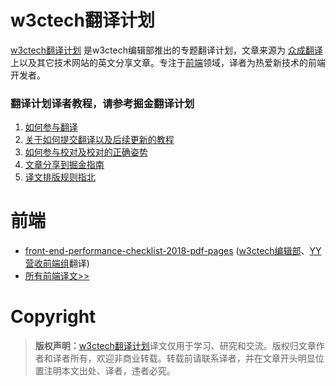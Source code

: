 # w3ctech翻译计划


[w3ctech翻译计划](https://www.w3ctech.com/topics) 是w3ctech编辑部推出的专题翻译计划，文章来源为 [众成翻译](http://www.zcfy.cc/) 上以及其它技术网站的英文分享文章。专注于[前端](#前端)领域，译者为热爱新技术的前端开发者。


### 翻译计划译者教程，请参考掘金翻译计划

1. [如何参与翻译](https://github.com/xitu/gold-miner/wiki/%E5%A6%82%E4%BD%95%E5%8F%82%E4%B8%8E%E7%BF%BB%E8%AF%91)
2. [关于如何提交翻译以及后续更新的教程](https://github.com/xitu/gold-miner/wiki/%E5%85%B3%E4%BA%8E%E5%A6%82%E4%BD%95%E6%8F%90%E4%BA%A4%E7%BF%BB%E8%AF%91%E4%BB%A5%E5%8F%8A%E5%90%8E%E7%BB%AD%E6%9B%B4%E6%96%B0%E7%9A%84%E6%95%99%E7%A8%8B)
3. [如何参与校对及校对的正确姿势](https://github.com/xitu/gold-miner/wiki/%E5%8F%82%E4%B8%8E%E6%A0%A1%E5%AF%B9%E7%9A%84%E6%AD%A3%E7%A1%AE%E5%A7%BF%E5%8A%BF)
4. [文章分享到掘金指南](https://github.com/xitu/gold-miner/wiki/%E5%88%86%E4%BA%AB%E5%88%B0%E6%8E%98%E9%87%91%E6%8C%87%E5%8D%97)
5. [译文排版规则指北](https://github.com/xitu/gold-miner/wiki/%E8%AF%91%E6%96%87%E6%8E%92%E7%89%88%E8%A7%84%E5%88%99%E6%8C%87%E5%8C%97)


# 前端

* [front-end-performance-checklist-2018-pdf-pages](https://www.smashingmagazine.com/2018/01/front-end-performance-checklist-2018-pdf-pages/) ([w3ctech编辑部](https://www.w3ctech.com)、[YY营收前端组](https://www.yy.com)翻译)
* [所有前端译文>>](https://github.com/w3ctech-editorial-department/translate/blob/master/front-end.md)

# Copyright

> **版权声明：**[w3ctech翻译计划](https://github.com/w3ctech-editorial-department/translate)译文仅用于学习、研究和交流。版权归文章作者和译者所有，欢迎非商业转载。转载前请联系译者，并在文章开头明显位置注明本文出处、译者，违者必究。

